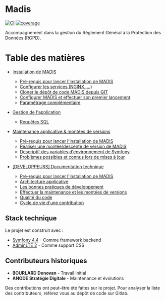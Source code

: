 # Madis


[![CI](https://gitlab.adullact.net/soluris/madis/badges/master/pipeline.svg?style=flat)](https://example.gitlab.adullact.net/soluris/madis/badges/commits/master)
[![coverage](https://gitlab.adullact.net/soluris/madis/badges/master/coverage.svg?style=flat)](https://gitlab.adullact.net/soluris/madis/)

Accompagnement dans la gestion du Règlement Général à la Protection des Données (RGPD). 

# Table des matières

- [Installation de MADIS](doc/installation)
    - [Pré-requis pour lancer l'installation de MADIS](doc/installation/1-pre-requis.md)
    - [Configurer les services (NGINX, ...)](doc/installation/2-configurer-les-services.md)
    - [Cloner le dépôt de code MADIS depuis GIT](doc/installation/3-cloner-le-depot-git-de-madis.md)
    - [Configurer MADIS et effectuer son premier lancement](doc/installation/4-premiere-configuration-de-madis.md)
    - [Paramétrage complémentaire](doc/installation/5-parametrages-complementaires.md)
    
- [Gestion de l'application](doc/gestion-application)
    - [Requêtes SQL](doc/gestion-application/1-requetes-sql.md)

- [Maintenance applicative & montées de versions](doc/maintenance-applicative)
    - [Pré-requis pour lancer l'installation de MADIS](doc/maintenance-applicative/1-pre-requis.md)
    - [Réaliser une montée/descente de version de MADIS](doc/maintenance-applicative/2-realiser-une-montee-de-version.md)
    - [Descriptif des variables d'environnement de Symfony](doc/maintenance-applicative/4-descriptif-variables-environement-symfony.md)
    - [Problèmes possibles et connus lors de mises à jour](doc/maintenance-applicative/3-problemes-possible-lors-de-mises-a-jour.md)
    
- [[DEVELOPPEURS] Documentation technique](doc/developpement)
    - [Pré-requis pour lancer l'installation de MADIS](doc/developpement/1-pre-requis.md)
    - [Architecture applicative](doc/developpement/2-architecture-applicative.md)
    - [Les bonnes pratiques de développement](doc/developpement/3-bonnes-pratiques-de-developpement.md)
    - [Effectuer la maintenance et les montées de versions](doc/developpement/4-maintenance-et-montee-de-version.md)
    - [Qualité du code](doc/developpement/5-qualite-de-code.md)
    - [Cycle de vie d'une contribution](doc/developpement/6-cycle-de-vie-contribution.md)

## Stack technique
Le projet est construit avec :
* [Symfony 4.4](http://symfony.com/doc/current/index.html) - Comme framework backend
* [AdminLTE 2](https://adminlte.io/) - Comme support CSS

## Contributeurs historiques
* __BOURLARD Donovan__ - Travail initial
* __ANODE Stratégie Digitale__ - Maintenance et évolutions

Des contributions ont peut-être été faites sur le projet.
Pour analyser la liste des contributeurs, référez vous au dépôt de code sur Gitlab.  

